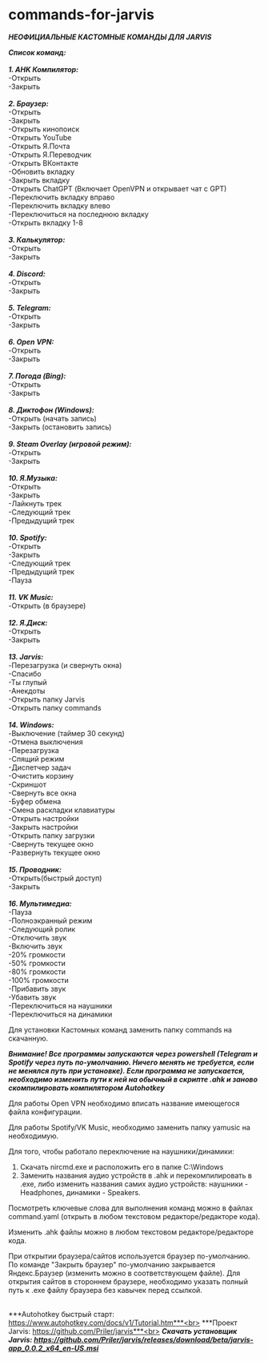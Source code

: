 # commands-for-jarvis

***НЕОФИЦИАЛЬНЫЕ КАСТОМНЫЕ КОМАНДЫ ДЛЯ JARVIS***

***Список команд:<br><br>***
***1. AHK Компилятор:<br>***
&#9;-Открыть<br>
&#9;-Закрыть<br><br>
***2. Браузер:<br>***
&#9;-Открыть<br>
&#9;-Закрыть<br>
&#9;-Открыть кинопоиск<br>
&#9;-Открыть YouTube<br>
&#9;-Открыть Я.Почта<br>
&#9;-Открыть Я.Переводчик<br>
&#9;-Открыть ВКонтакте<br>
&#9;-Обновить вкладку<br>
&#9;-Закрыть вкладку<br>
&#9;-Открыть ChatGPT (Включает OpenVPN и открывает чат с GPT)<br>
&#9;-Переключить вкладку вправо<br>
&#9;-Переключить вкладку влево<br>
&#9;-Переключиться на последнюю вкладку<br>
&#9;-Открыть вкладку 1-8<br><br>
***3. Калькулятор:<br>***
&#9;-Открыть<br>
&#9;-Закрыть<br><br>
***4. Discord:<br>***
&#9;-Открыть<br>
&#9;-Закрыть<br><br>
***5. Telegram:<br>***
&#9;-Открыть<br>
&#9;-Закрыть<br><br>
***6. Open VPN:<br>***
&#9;-Открыть<br>
&#9;-Закрыть<br><br>
***7. Погода (Bing):<br>***
&#9;-Открыть<br>
&#9;-Закрыть<br><br>
***8. Диктофон (Windows):<br>***
&#9;-Открыть (начать запись)<br>
&#9;-Закрыть (остановить запись)<br><br>
***9. Steam Overlay (игровой режим):<br>***
&#9;-Открыть<br>
&#9;-Закрыть<br><br>
***10. Я.Музыка:<br>***
&#9;-Открыть<br>
&#9;-Закрыть<br>
&#9;-Лайкнуть трек<br>
&#9;-Следующий трек<br>
&#9;-Предыдущий трек<br><br>
***10. Spotify:<br>***
&#9;-Открыть<br>
&#9;-Закрыть<br>
&#9;-Следующий трек<br>
&#9;-Предыдущий трек<br>
&#9;-Пауза<br><br>
***11. VK Music:<br>***
&#9;-Открыть (в браузере)<br><br>
***12. Я.Диск:<br>***
&#9;-Открыть<br>
&#9;-Закрыть<br><br>
***13. Jarvis:<br>***
&#9;-Перезагрузка (и свернуть окна)<br>
&#9;-Спасибо<br>
&#9;-Ты глупый<br>
&#9;-Анекдоты<br>
&#9;-Открыть папку Jarvis<br>
&#9;-Открыть папку commands<br><br>
***14. Windows:<br>***
&#9;-Выключение (таймер 30 секунд)<br>
&#9;-Отмена выключения<br>
&#9;-Перезагрузка<br>
&#9;-Спящий режим<br>
&#9;-Диспетчер задач<br>
&#9;-Очистить корзину<br>
&#9;-Скриншот<br>
&#9;-Свернуть все окна<br>
&#9;-Буфер обмена<br>
&#9;-Смена раскладки клавиатуры<br>
&#9;-Открыть настройки<br>
&#9;-Закрыть настройки<br>
&#9;-Открыть папку загрузки<br>
&#9;-Свернуть текущее окно<br>
&#9;-Развернуть текущее окно<br><br>
***15. Проводник:<br>***
&#9;-Открыть(быстрый доступ)<br>
&#9;-Закрыть<br><br>
***16. Мультимедиа:<br>***
&#9;-Пауза<br>
&#9;-Полноэкранный режим<br>
&#9;-Следующий ролик<br>
&#9;-Отключить звук<br>
&#9;-Включить звук<br>
&#9;-20% громкости<br>
&#9;-50% громкости<br>
&#9;-80% громкости<br>
&#9;-100% громкости<br>
&#9;-Прибавить звук<br>
&#9;-Убавить звук<br>
&#9;-Переключиться на наушники<br>
&#9;-Переключиться на динамики<br>

Для установки Кастомных команд заменить папку commands на скачанную.<br>

***Внимание! Все программы запускаются через powershell (Telegram и Spotify через путь по-умолчанию. Ничего менять не требуется, если не менялся путь при установке). Если программа не запускается, необходимо изменить пути к ней на обычный в скрипте .ahk и заново скомпилировать компилятором Autohotkey***<br>

Для работы Open VPN необходимо вписать название имеющегося файла конфигурации.<br>

Для работы Spotify/VK Music, необходимо заменить папку yamusic на необходимую.<br>

Для того, чтобы работало переключение на наушники/динамики:<br>
1. Скачать nircmd.exe и расположить его в папке C:\Windows
2. Заменить названия аудио устройств в .ahk и перекомпилировать в .ехе, либо изменить названия самих аудио устройств: наушники - Headphones, динамики - Speakers.

Посмотреть ключевые слова для выполнения команд можно в файлах command.yaml (открыть в любом текстовом редакторе/редакторе кода).<br>

Изменить .ahk файлы можно в любом текстовом редакторе/редакторе кода.<br>

При открытии браузера/сайтов используется браузер по-умолчанию. По команде "Закрыть браузер" по-умолчанию закрывается Яндекс.Браузер (изменить можно в соответствующем файле). Для открытия сайтов в стороннем браузере, необходимо указать полный путь к .ехе файлу браузера без кавычек перед ссылкой.<br><br>

***Autohotkey быстрый старт: https://www.autohotkey.com/docs/v1/Tutorial.htm***<br>
***Проект Jarvis: https://github.com/Priler/jarvis***<br>
***Скачать установщик Jarvis: https://github.com/Priler/jarvis/releases/download/beta/jarvis-app_0.0.2_x64_en-US.msi***
